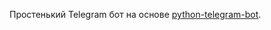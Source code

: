 Простенький Telegram бот на основе [python-telegram-bot](https://github.com/python-telegram-bot/python-telegram-bot).
